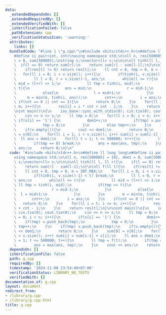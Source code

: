 ```yaml
---
data:
  _extendedDependsOn: []
  _extendedRequiredBy: []
  _extendedVerifiedWith: []
  _isVerificationFailed: false
  _pathExtension: cpp
  _verificationStatusIcon: ':warning:'
  attributes:
    links: []
  bundledCode: "#line 1 \"g.cpp\"\n#include <bits/stdc++.h>\n#define ll long long\n\
    #define ii pair<int, int>\nusing namespace std;\n\nll n, res[500005] = {0}, dem1\
    \ = 0, sum[500005];\nstring s;\nvector<ll> v;\n\n\n\nll tinh(ll l, ll r){\n  \
    \  if(l == 0) return sum[r];\n    return sum[r] - sum[l-1];\n}\n\nll f(ll t){\n\
    \    if(res[t] != 0) return res[t];\n    ll cnt = 0, tmp = 0, m = INT_MAX;\n \
    \   for(ll i = 0; i < v.size(); i++){\n        if(tinh(i, v.size()-1) < t) break;\n\
    \        ll l = 0, r = v.size()-1, ans;\n        while(l <= r){\n            ll\
    \ mid = (l+r) >> 1;\n            ll tmp = tinh(i, mid);\n            if(tmp >=\
    \ t){\n                ans = mid;\n                r = mid-1;\n            }\n\
    \            else{\n                l = mid+1;\n            }\n        }\n   \
    \     m = min(m, tinh(i, ans));\n        cnt++;\n        i = ans;\n    }\n   \
    \ if(cnt == 0 || cnt == 1){\n        return 0;\n    }\n    for(ll i = t; i <=\
    \ m; i++){\n        res[i] = i * cnt + cnt - 1;\n    }\n    return res[t];\n}\n\
    \nint main()\n{\n    ios_base::sync_with_stdio(0); cin.tie(0); cout.tie(0);\n\
    \    cin >> n >> s;\n    ll tmp = 0;\n    for(ll i = 0; i < n; i++){\n       \
    \ if(s[i] == '1') {\n            dem1++;\n            if(tmp) v.push_back(tmp);\n\
    \            tmp = 0;\n        }\n        else tmp++;\n    }\n    if(tmp) v.push_back(tmp);\n\
    \    if(v.empty()){\n        cout << dem1;\n        return 0;\n    }\n    sum[0]\
    \ = v[0];\n    for(ll i = 1; i < v.size(); i++) sum[i] = sum[i-1] + v[i];\n  \
    \  ll ans = dem1;\n    for(ll t = 1; t <= 500000; t++){\n        ll tmp = f(t);\n\
    \        if(tmp == 0) break;\n        ans = max(ans, tmp);\n    }\n    cout <<\
    \ ans;\n    return 0;\n}\n"
  code: "#include <bits/stdc++.h>\n#define ll long long\n#define ii pair<int, int>\n\
    using namespace std;\n\nll n, res[500005] = {0}, dem1 = 0, sum[500005];\nstring\
    \ s;\nvector<ll> v;\n\n\n\nll tinh(ll l, ll r){\n    if(l == 0) return sum[r];\n\
    \    return sum[r] - sum[l-1];\n}\n\nll f(ll t){\n    if(res[t] != 0) return res[t];\n\
    \    ll cnt = 0, tmp = 0, m = INT_MAX;\n    for(ll i = 0; i < v.size(); i++){\n\
    \        if(tinh(i, v.size()-1) < t) break;\n        ll l = 0, r = v.size()-1,\
    \ ans;\n        while(l <= r){\n            ll mid = (l+r) >> 1;\n           \
    \ ll tmp = tinh(i, mid);\n            if(tmp >= t){\n                ans = mid;\n\
    \                r = mid-1;\n            }\n            else{\n              \
    \  l = mid+1;\n            }\n        }\n        m = min(m, tinh(i, ans));\n \
    \       cnt++;\n        i = ans;\n    }\n    if(cnt == 0 || cnt == 1){\n     \
    \   return 0;\n    }\n    for(ll i = t; i <= m; i++){\n        res[i] = i * cnt\
    \ + cnt - 1;\n    }\n    return res[t];\n}\n\nint main()\n{\n    ios_base::sync_with_stdio(0);\
    \ cin.tie(0); cout.tie(0);\n    cin >> n >> s;\n    ll tmp = 0;\n    for(ll i\
    \ = 0; i < n; i++){\n        if(s[i] == '1') {\n            dem1++;\n        \
    \    if(tmp) v.push_back(tmp);\n            tmp = 0;\n        }\n        else\
    \ tmp++;\n    }\n    if(tmp) v.push_back(tmp);\n    if(v.empty()){\n        cout\
    \ << dem1;\n        return 0;\n    }\n    sum[0] = v[0];\n    for(ll i = 1; i\
    \ < v.size(); i++) sum[i] = sum[i-1] + v[i];\n    ll ans = dem1;\n    for(ll t\
    \ = 1; t <= 500000; t++){\n        ll tmp = f(t);\n        if(tmp == 0) break;\n\
    \        ans = max(ans, tmp);\n    }\n    cout << ans;\n    return 0;\n}\n"
  dependsOn: []
  isVerificationFile: false
  path: g.cpp
  requiredBy: []
  timestamp: '2024-11-08 23:54:49+07:00'
  verificationStatus: LIBRARY_NO_TESTS
  verifiedWith: []
documentation_of: g.cpp
layout: document
redirect_from:
- /library/g.cpp
- /library/g.cpp.html
title: g.cpp
---
```

